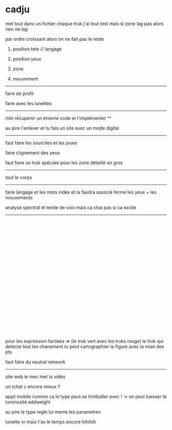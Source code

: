 # cadju


met tout dans un fichier chaque truk j'ai tout test mais si zone lag pas alors rien ne lag

par ordre croissant alors on ne fait pas le reste


1) position tete            // langage

2) position yeux

3) zone

4) mouvement


-------------------------------------



faire de profil 

faire avec les lunettes




-------------------------------

mtn récupérer un ènieme code et l'implémenter ^^

au pire l'enlever et tu fais un site avec un mode digital

------------------------------

faut faire les sourciles et les joues

faire clignement des yeux

faut faire un truk spéciale pour les zone détaillé en gros

-----------------------------------------------

tout le corps 

-------------------------------------------

faire langage et les mots index et la faudra associé fermé les yeux + les mouvements

analyse spectral et teinte de voix mais ca chai pas si ca existe

-----------------------------


<br><br><br><br><br><br><br><br><br><br><br><br><br><br><br><br><br><br><br><br><br>


pour les expression facilaes => (le truk vert avec les truks rouge) le truk qui detecte tout les chanement tu peut cartographier la figure avec la mise des pts

faut faire du neutral network 


-------------------------------

site web le mec met la vidéo

un tchat c encore mieux !!

appli mobile comme ca le type peut se trimballer avec ! -> on peut baisser la luminosité addweight

au pire le type regle lui meme les parametres

lunette vr mais t'as le temps encore hihihih
